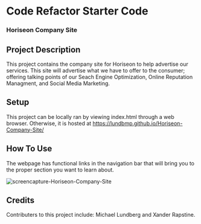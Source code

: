 # Code Refactor Starter Code
### Horiseon Company Site

## Project Description

This project contains the company site for Horiseon to help advertise our services. 
This site will advertise what we have to offer to the consumer; offering talking points of our Seach Engine Optimization, Online Reputation Managment, and Social Media Marketing.

## Setup
This project can be locally ran by viewing index.html through a web browser. Otherwise, it is hosted at https://lundbmp.github.io/Horiseon-Company-Site/

## How To Use
The webpage has functional links in the navigation bar that will bring you to the proper section you want to learn about.

![screencapture-Horiseon-Company-Site](https://user-images.githubusercontent.com/35671768/165855077-04f4af3e-34e5-4999-9c95-cd4e80de2aca.png)


## Credits
Contributers to this project include: Michael Lundberg and Xander Rapstine.
